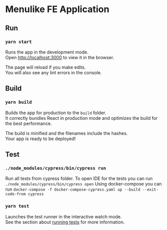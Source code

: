 # Menulike FE Application

## Run
### `yarn start`

Runs the app in the development mode.<br />
Open [http://localhost:3000](http://localhost:3000) to view it in the browser.

The page will reload if you make edits.<br />
You will also see any lint errors in the console.


## Build
### `yarn build`

Builds the app for production to the `build` folder.<br />
It correctly bundles React in production mode and optimizes the build for the best performance.

The build is minified and the filenames include the hashes.<br />
Your app is ready to be deployed!

## Test
###  `./node_modules/cypress/bin/cypress run`

Run all tests from cypress folder. To open IDE for the tests you can run ` ./node_modules/cypress/bin/cypress open`
Using docker-compose you can run `docker-compose -f docker-compose-cypress.yaml up --build --exit-code-from cypress`

### `yarn test`

Launches the test runner in the interactive watch mode.<br />
See the section about [running tests](https://facebook.github.io/create-react-app/docs/running-tests) for more information.
